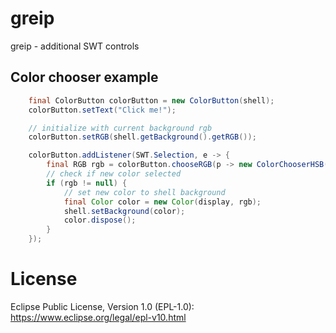 # greip
greip - additional SWT controls

## Color chooser example
```java
	final ColorButton colorButton = new ColorButton(shell);
	colorButton.setText("Click me!");

	// initialize with current background rgb
	colorButton.setRGB(shell.getBackground().getRGB());

	colorButton.addListener(SWT.Selection, e -> {
		final RGB rgb = colorButton.chooseRGB(p -> new ColorChooserHSB(p, ColorResolution.Medium, true));
		// check if new color selected
		if (rgb != null) {
			// set new color to shell background
			final Color color = new Color(display, rgb);
			shell.setBackground(color);
			color.dispose();
		}
	});
```

# License
Eclipse Public License, Version 1.0 (EPL-1.0): https://www.eclipse.org/legal/epl-v10.html
      
